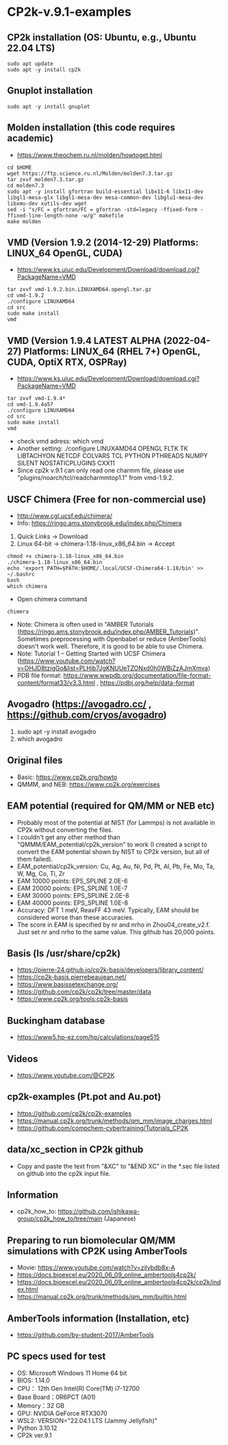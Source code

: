 # CP2k-v.9.1-examples


## CP2k installation (OS: Ubuntu, e.g., Ubuntu 22.04 LTS)

```
sudo apt update
sudo apt -y install cp2k
```


## Gnuplot installation
```
sudo apt -y install gnuplot
```


## Molden installation (this code requires academic)
- https://www.theochem.ru.nl/molden/howtoget.html
```
cd $HOME
wget https://ftp.science.ru.nl/Molden/molden7.3.tar.gz
tar zxvf molden7.3.tar.gz
cd molden7.3
sudo apt -y install gfortran build-essential libx11-6 libx11-dev libgl1-mesa-glx libgl1-mesa-dev mesa-common-dev libglu1-mesa-dev libxmu-dev xutils-dev wget
sed -i "s/FC = gfortran/FC = gfortran -std=legacy -ffixed-form -ffixed-line-length-none -w/g" makefile
make molden
```


## VMD (Version 1.9.2 (2014-12-29) Platforms: LINUX_64 OpenGL, CUDA)
- https://www.ks.uiuc.edu/Development/Download/download.cgi?PackageName=VMD
```
tar zxvf vmd-1.9.2.bin.LINUXAMD64.opengl.tar.gz
cd vmd-1.9.2
./configure LINUXAMD64
cd src
sudo make install
vmd
```


## VMD (Version 1.9.4 LATEST ALPHA (2022-04-27) Platforms: LINUX_64 (RHEL 7+) OpenGL, CUDA, OptiX RTX, OSPRay)
- https://www.ks.uiuc.edu/Development/Download/download.cgi?PackageName=VMD
```
tar zxvf vmd-1.9.4*
cd vmd-1.9.4a57
./configure LINUXAMD64
cd src
sudo make install
vmd
```
- check vmd adress: which vmd
- Another setting: ./configure LINUXAMD64 OPENGL FLTK TK LIBTACHYON NETCDF COLVARS TCL PYTHON PTHREADS NUMPY SILENT NOSTATICPLUGINS CXX11
- Since cp2k v.9.1 can only read one charmm file, please use "plugins/noarch/tcl/readcharmmtop1.1" from vmd-1.9.2.


## USCF Chimera (Free for non-commercial use)
- http://www.cgl.ucsf.edu/chimera/
- Info: https://ringo.ams.stonybrook.edu/index.php/Chimera
1. Quick Links -> Download
2. Linux 64-bit -> chimera-1.18-linux_x86_64.bin -> Accept
```
chmod +x chimera-1.18-linux_x86_64.bin
./chimera-1.18-linux_x86_64.bin
echo 'export PATH=$PATH:$HOME/.local/UCSF-Chimera64-1.18/bin' >> ~/.bashrc
bash
which chimera
```
- Open chimera command
```
chimera
```
- Note: Chimera is often used in "AMBER Tutorials (https://ringo.ams.stonybrook.edu/index.php/AMBER_Tutorials)". Sometimes preprocessing with Openbabel or reduce (AmberTools) doesn't work well. Therefore, it is good to be able to use Chimera.
- Note: Tutorial 1 – Getting Started with UCSF Chimera (https://www.youtube.com/watch?v=OHJD8tzigGo&list=PLHib7JgKNUUeTZONxd0h0WBiZzAJmXmva)
- PDB file format: https://www.wwpdb.org/documentation/file-format-content/format33/v3.3.html , https://pdbj.org/help/data-format


## Avogadro (https://avogadro.cc/ , https://github.com/cryos/avogadro)
1. sudo apt -y install avogadro
2. which avogadro


## Original files
- Basic: https://www.cp2k.org/howto
- QMMM, and NEB: https://www.cp2k.org/exercises


## EAM potential (required for QM/MM or NEB etc)
- Probably most of the potential at NIST (for Lammps) is not available in CP2k without converting the files.
- I couldn't get any other method than "QMMM/EAM_potential/cp2k_version" to work (I created a script to convert the EAM potential shown by NIST to CP2k version, but all of them failed).
- EAM_potential/cp2k_version: Cu, Ag, Au, Ni, Pd, Pt, Al, Pb, Fe, Mo, Ta, W, Mg, Co, Ti, Zr
- EAM 10000 points: EPS_SPLINE 2.0E-6
- EAM 20000 points: EPS_SPLINE 1.0E-7
- EAM 30000 points: EPS_SPLINE 2.0E-8
- EAM 40000 points: EPS_SPLINE 1.0E-8
- Accuracy: DFT 1 meV, ReaxFF 43 meV. Typically, EAM should be considered worse than these accuracies.
- The score in EAM is specified by nr and nrho in Zhou04_create_v2.f. Just set nr and nrho to the same value. This github has 20,000 points.


## Basis (ls /usr/share/cp2k)
- https://pierre-24.github.io/cp2k-basis/developers/library_content/
- https://cp2k-basis.pierrebeaujean.net/
- https://www.basissetexchange.org/
- https://github.com/cp2k/cp2k/tree/master/data
- https://www.cp2k.org/tools:cp2k-basis


## Buckingham database
- https://www5.hp-ez.com/hp/calculations/page515


## Videos
- https://www.youtube.com/@CP2K


## cp2k-examples (Pt.pot and Au.pot)
- https://github.com/cp2k/cp2k-examples
- https://manual.cp2k.org/trunk/methods/qm_mm/image_charges.html
- https://github.com/compchem-cybertraining/Tutorials_CP2K


## data/xc_section in CP2k github
- Copy and paste the text from "&XC" to "&END XC" in the *.sec file listed on github into the cp2k input file.


## Information
- cp2k_how_to: https://github.com/ishikawa-group/cp2k_how_to/tree/main (Japanese)


## Preparing to run biomolecular QM/MM simulations with CP2K using AmberTools
- Movie: https://www.youtube.com/watch?v=zilybdb8x-A
- https://docs.bioexcel.eu/2020_06_09_online_ambertools4cp2k/
- https://docs.bioexcel.eu/2020_06_09_online_ambertools4cp2k/cp2k/index.html
- https://manual.cp2k.org/trunk/methods/qm_mm/builtin.html


## AmberTools information (Installation, etc)
- https://github.com/by-student-2017/AmberTools


## PC specs used for test
- OS: Microsoft Windows 11 Home 64 bit
- BIOS: 1.14.0
- CPU： 12th Gen Intel(R) Core(TM) i7-12700
- Base Board：0R6PCT (A01)
- Memory：32 GB
- GPU: NVIDIA GeForce RTX3070
- WSL2: VERSION="22.04.1 LTS (Jammy Jellyfish)"
- Python 3.10.12
- CP2k ver.9.1
